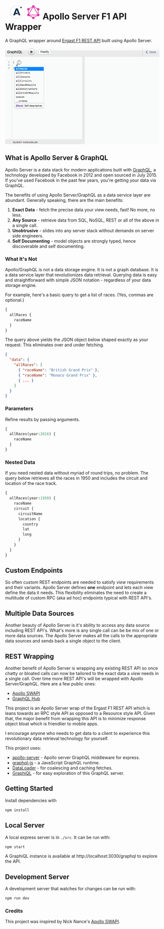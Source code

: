 <h1> &nbsp; 
<img src="./doc/images/apollo-64-opq.gif" width="48px" height="48px">
<img src="./doc/images/GraphQL_logo_64.png" width="48px" height="48px">
Apollo Server F1 API Wrapper
</h1>

A GraphQL wrapper around [Ergast F1 REST API](http://ergast.com/mrd/) built using Apollo Server.

![GitHub Logo](./doc/images/Apollo-F1.gif) 


## What is Apollo Server & GraphQL

Apollo Server is a data stack for modern applications built with [GraphQL](https://medium.com/apollo-stack/the-basics-of-graphql-in-5-links-9e1dc4cac055#.yr1awqpig), a 
technology developed by Facebook in 2012 and open sourced in July 2015. If you've used Facebook in the past few years, 
you're getting your data via GraphQL. 

The benefits of using Apollo Server/GraphQL as a data service layer are abundant. Generally speaking, there are the main benefits:

1. **Exact Data** - fetch the precise data your view needs, fast! No more, no less.
2. **Any Source** - retrieve data from SQL, NoSQL, REST or all of the above in a single call.
3. **Unobtrusive** - slides into any server stack without demands on server side engineers.
4. **Self Documenting** - model objects are strongly typed, hence discoverable and self documenting.


### What It's Not

Apollo/GraphQL is not a data storage engine. It is not a graph database. It is a data service layer that revolutionizes
data retrieval. Querying data is easy and straightforward with simple JSON notation - regardless of your data storage engine.

For example, here's a basic query to get a list of races. (Yes, commas are optional.)   

```GraphQL
{
  allRaces {
    raceName
  }
}
```

The query above yields the JSON object below shaped exactly as your request. This eliminates over and under fetching.

```JSON
{
  "data": {
    "allRaces": [
      { "raceName": "British Grand Prix" },
      { "raceName": "Monaco Grand Prix" },
      { ... }
    ]
  }
}
```

### Parameters

Refine results by passing arguments.

```GraphQL
{
  allRaces(year:2016) {
    raceName
  }
}
```

### Nested Data

If you need nested data without myriad of round trips, no problem. The query below retrieves all the races 
in 1950 and includes the circuit and location of the race track. 

```GraphQL
{
  allRaces(year:1950) {
    raceName
    circuit {
      circuitName
      location {
        country
        lat
        long
      }
    }
  }
}
```

## Custom Endpoints

So often custom REST endpoints are needed to satisfy _view_ requirements and their variants. 
Apollo Server defines **one** endpoint and lets each view define the data it needs. This flexibility
eliminates the need to create a multitude of custom RPC (aka ad hoc) endpoints typical with REST API's.  


## Multiple Data Sources

Another beauty of Apollo Server is it's ability to access any data source including REST API's. 
What's more is any single call can be be mix of one or more data sources. The Apollo Server makes
all the calls to the appropriate data sources and sends back a single object to the client. 

## REST Wrapping

Another benefit of Apollo Server is wrapping any existing REST API so once chatty or 
bloated calls can now be tailored to the exact data a _view_ needs in a single call. 
Over time more REST API's will be wrapped with Apollo Server/GraphQL. Here are a few public ones:

* [Apollo SWAPI](https://github.com/nnance/swapi-apollo)
* [GraphQL Hub](https://www.graphqlhub.com/)


This project is an Apollo Server wrap of the Ergast F1 REST API which is leans towards an RPC style API
as opposed to a Resource style API. Given that, the major benefit from wrapping this API is to minimize 
response object bloat which is friendlier to mobile apps. 

I encourage anyone who needs to get data to a client to experience this revolutionary data retrieval 
technology for yourself.

This project uses:

* [apollo-server](https://github.com/apollostack/apollo-server) - Apollo server GraphQL middleware for express.
* [graphql-js](https://github.com/graphql/graphql-js) - a JavaScript GraphQL runtime.
* [DataLoader](https://github.com/facebook/dataloader) - for coalescing and caching fetches.
* [GraphiQL](https://github.com/graphql/graphiql) - for easy exploration of this GraphQL server.

## Getting Started

Install dependencies with

```sh
npm install
```

## Local Server

A local express server is in `./src`. It can be run with:

```sh
npm start
```

A GraphiQL instance is available at http://localhost:3030/graphql to
explore the API.

## Development Server

A development server that watches for changes can be run with:

```sh
npm run dev
```

### Credits
This project was inspired by Nick Nance's [Apollo SWAPI](https://github.com/nnance/swapi-apollo).
